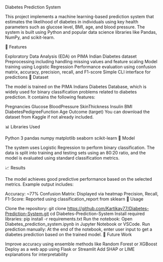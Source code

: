 Diabetes Prediction System

This project implements a machine learning-based prediction system that estimates the likelihood of diabetes in individuals using key health parameters such as glucose level, BMI, age, and blood pressure. The system is built using Python and popular data science libraries like Pandas, NumPy, and scikit-learn.

🚀 Features

Exploratory Data Analysis (EDA) on PIMA Indian Diabetes dataset
Preprocessing including handling missing values and feature scaling
Model training using Logistic Regression
Performance evaluation using confusion matrix, accuracy, precision, recall, and F1-score
Simple CLI interface for predictions
📁 Dataset

The model is trained on the PIMA Indians Diabetes Database, which is widely used for binary classification problems related to diabetes prediction. It contains the following features:

Pregnancies
Glucose
BloodPressure
SkinThickness
Insulin
BMI
DiabetesPedigreeFunction
Age
Outcome (target)
You can download the dataset from Kaggle if not already included.

📊 Libraries Used

Python 3
pandas
numpy
matplotlib
seaborn
scikit-learn
🧠 Model

The system uses Logistic Regression to perform binary classification. The data is split into training and testing sets using an 80:20 ratio, and the model is evaluated using standard classification metrics.

📈 Results

The model achieves good predictive performance based on the selected metrics. Example output includes:

Accuracy: ~77%
Confusion Matrix: Displayed via heatmap
Precision, Recall, F1-Score: Reported using classification_report from sklearn
🔧 Usage

Clone the repository:
git clone https://github.com/Kartikay77/Diabetes-Prediction-System.git
cd Diabetes-Prediction-System
Install required libraries:
pip install -r requirements.txt
Run the notebook:
Open Diabetes_prediction_system.ipynb in Jupyter Notebook or VSCode.
Run prediction manually:
At the end of the notebook, enter user input to get a diabetes prediction based on the trained model.
📝 Future Work

Improve accuracy using ensemble methods like Random Forest or XGBoost
Deploy as a web app using Flask or Streamlit
Add SHAP or LIME explanations for interpretability
